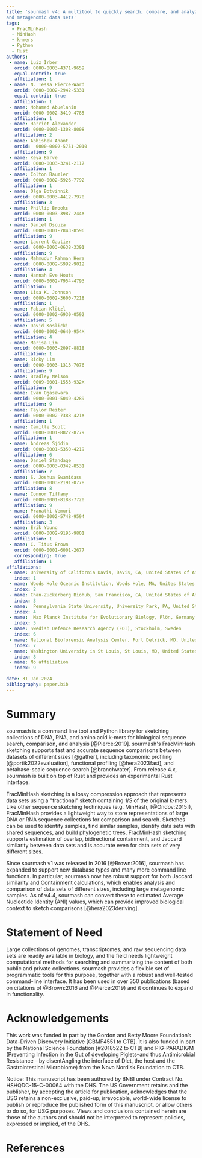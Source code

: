```yaml
---
title: 'sourmash v4: A multitool to quickly search, compare, and analyze genomic
and metagenomic data sets'
tags:
  - FracMinHash
  - MinHash
  - k-mers
  - Python
  - Rust
authors:
 - name: Luiz Irber
   orcid: 0000-0003-4371-9659
   equal-contrib: true
   affiliation: 1
 - name: N. Tessa Pierce-Ward
   orcid: 0000-0002-2942-5331
   equal-contrib: true
   affiliation: 1
 - name: Mohamed Abuelanin
   orcid: 0000-0002-3419-4785
   affiliation: 1
 - name: Harriet Alexander
   orcid: 0000-0003-1308-8008
   affiliation: 2
 - name: Abhishek Anant
   orcid:  0000-0002-5751-2010
   affiliation: 9
 - name: Keya Barve
   orcid: 0000-0003-3241-2117
   affiliation: 1
 - name: Colton Baumler
   orcid: 0000-0002-5926-7792
   affiliation: 1
 - name: Olga Botvinnik
   orcid: 0000-0003-4412-7970
   affiliation: 3
 - name: Phillip Brooks
   orcid: 0000-0003-3987-244X
   affiliation: 1
 - name: Daniel Dsouza
   orcid: 0000-0001-7843-8596
   affiliation: 9
 - name: Laurent Gautier
   orcid: 0000-0003-0638-3391
   affiliation: 9
 - name: Mahmudur Rahman Hera
   orcid: 0000-0002-5992-9012
   affiliation: 4
 - name: Hannah Eve Houts
   orcid: 0000-0002-7954-4793
   affiliation: 1
 - name: Lisa K. Johnson
   orcid: 0000-0002-3600-7218
   affiliation: 1
 - name: Fabian Klötzl
   orcid: 0000-0002-6930-0592
   affiliation: 5
 - name: David Koslicki
   orcid: 0000-0002-0640-954X
   affiliation: 4
 - name: Marisa Lim
   orcid: 0000-0003-2097-8818
   affiliation: 1
 - name: Ricky Lim
   orcid: 0000-0003-1313-7076
   affiliation: 9
 - name: Bradley Nelson
   orcid: 0009-0001-1553-932X
   affiliation: 9
 - name: Ivan Ogasawara
   orcid: 0000-0001-5049-4289
   affiliation: 9
 - name: Taylor Reiter
   orcid: 0000-0002-7388-421X
   affiliation: 1
 - name: Camille Scott
   orcid: 0000-0001-8822-8779
   affiliation: 1
 - name: Andreas Sjödin
   orcid: 0000-0001-5350-4219
   affiliation: 6
 - name: Daniel Standage
   orcid: 0000-0003-0342-8531
   affiliation: 7
 - name: S. Joshua Swamidass
   orcid: 0000-0003-2191-0778
   affiliation: 8
 - name: Connor Tiffany
   orcid: 0000-0001-8188-7720
   affiliation: 9
 - name: Pranathi Vemuri
   orcid: 0000-0002-5748-9594
   affiliation: 3
 - name: Erik Young
   orcid: 0000-0002-9195-9801
   affiliation: 1
 - name: C. Titus Brown
   orcid: 0000-0001-6001-2677
   corresponding: true
   affiliation: 1
affiliations:
 - name: University of California Davis, Davis, CA, United States of America
   index: 1
 - name: Woods Hole Oceanic Institution, Woods Hole, MA, Unites States of America
   index: 2
 - name: Chan-Zuckerberg Biohub, San Francisco, CA, United States of America
   index: 3
 - name:  Pennsylvania State University, University Park, PA, United States of America
   index: 4
 - name:  Max Planck Institute for Evolutionary Biology, Plön, Germany
   index: 5
 - name: Swedish Defence Research Agency (FOI), Stockholm, Sweden
   index: 6
 - name: National Bioforensic Analysis Center, Fort Detrick, MD, United States of America
   index: 7
 - name: Washington University in St Louis, St Louis, MO, United States of America
   index: 8
 - name: No affiliation
   index: 9

date: 31 Jan 2024
bibliography: paper.bib
---
```


# Summary

sourmash is a command line tool and Python library for sketching collections
of DNA, RNA, and amino acid k-mers for biological sequence search, comparison,
and analysis [@Pierce:2019]. sourmash's FracMinHash sketching supports fast and
accurate sequence comparisons between datasets of different sizes [@gather],
including taxonomic profiling [@portik2022evaluation], functional profiling
[@hera2023fast], and petabase-scale sequence search [@branchwater]. From
release 4.x, sourmash is built on top of Rust and provides an experimental
Rust interface.

FracMinHash sketching is a lossy compression approach that represents data
sets using a "fractional" sketch containing $1/S$ of the original k-mers. Like
other sequence sketching techniques (e.g. MinHash, [@Ondov:2015]), FracMinHash
provides a lightweight way to store representations of large DNA or RNA
sequence collections for comparison and search. Sketches can be used to
identify samples, find similar samples, identify data sets with shared
sequences, and build phylogenetic trees. FracMinHash sketching supports
estimation of overlap, bidirectional containment, and Jaccard similarity
between data sets and is accurate even for data sets of very different sizes.

Since sourmash v1 was released in 2016 [@Brown:2016], sourmash has expanded
to support new database types and many more command line functions.
In particular, sourmash now has robust support for both Jaccard similarity
and Containment calculations, which enables analysis and comparison of data
sets of different sizes, including large metagenomic samples. As of v4.4,
sourmash can convert these to estimated Average Nucleotide Identity (ANI)
values, which can provide improved biological context to sketch comparisons
[@hera2023deriving].

# Statement of Need

Large collections of genomes, transcriptomes, and raw sequencing data sets are
readily available in biology, and the field needs lightweight computational
methods for searching and summarizing the content of both public and private
collections. sourmash provides a flexible set of programmatic tools
for this purpose, together with a robust and well-tested command-line
interface. It has been used in over 350 publications (based on citations of
@Brown:2016 and @Pierce:2019) and it continues to expand in functionality.

# Acknowledgements

This work was funded in part by the Gordon and Betty Moore Foundation’s
Data-Driven Discovery Initiative [GBMF4551 to CTB]. It is also funded in
part by the National Science Foundation [#2018522 to CTB] and PIG-PARADIGM
(Preventing Infection in the Gut of developing Piglets–and thus Antimicrobial
Resistance – by disentAngling the interface of DIet, the host and the
Gastrointestinal Microbiome) from the Novo Nordisk Foundation to CTB.

Notice: This manuscript has been authored by BNBI under Contract
No. HSHQDC-15-C-00064 with the DHS. The US Government retains and the
publisher, by accepting the article for publication, acknowledges that the USG
retains a non-exclusive, paid-up, irrevocable, world-wide license to publish
or reproduce the published form of this manuscript, or allow others to do
so, for USG purposes. Views and conclusions contained herein are those of
the authors and should not be interpreted to represent policies, expressed
or implied, of the DHS.

# References
